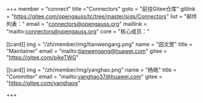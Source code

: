 +++
member = "connect"
title ="Connectors"
goto = "前往Gitee仓库"
gitlink = "https://gitee.com/opengauss/tc/tree/master/sigs/Connectors"
list = "邮件列表："
email = "connectors@opengauss.org"
maillink = "mailto:connectors@opengauss.org"
core = "核心成员："

[[card]]
img = "/zh/member/img/tianwengang.png"
name = "田文罡"
title = "Maintainer"
email = "mailto:tianwengang@huawei.com"
gitee = "https://gitee.com/pikeTWG"

[[card]]
img = "/zh/member/img/yanghao.png"
name = "杨皓"
title = "Committer"
email = "mailto:yanghao37@huawei.com"
gitee = "https://gitee.com/yanghaos"

+++